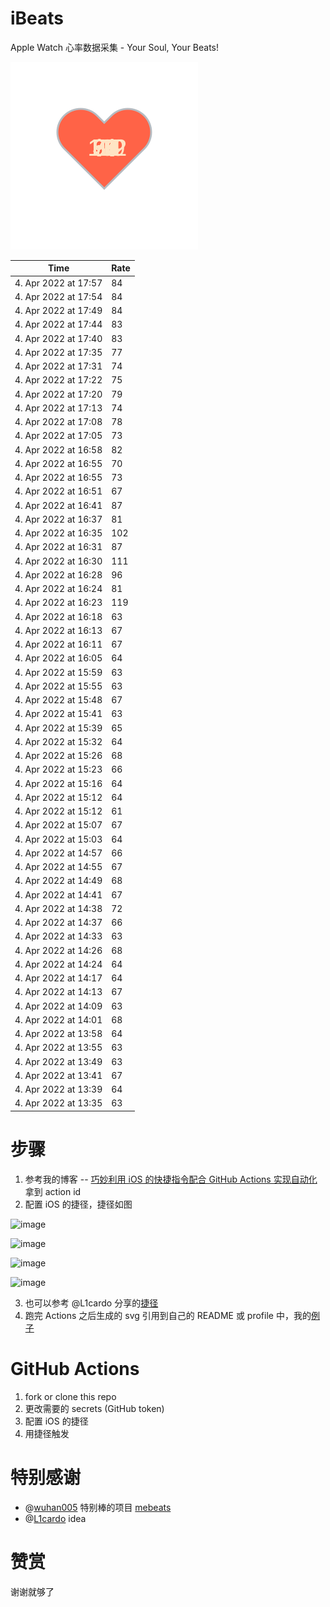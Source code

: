 # iBeats
Apple Watch 心率数据采集 - Your Soul, Your Beats!

![](./files/heart.svg)

<!--START_SECTION:my_heart_rate-->
| Time | Rate | 
 | ---- | ---- | 
| 4. Apr 2022 at 17:57 | 84 |
| 4. Apr 2022 at 17:54 | 84 |
| 4. Apr 2022 at 17:49 | 84 |
| 4. Apr 2022 at 17:44 | 83 |
| 4. Apr 2022 at 17:40 | 83 |
| 4. Apr 2022 at 17:35 | 77 |
| 4. Apr 2022 at 17:31 | 74 |
| 4. Apr 2022 at 17:22 | 75 |
| 4. Apr 2022 at 17:20 | 79 |
| 4. Apr 2022 at 17:13 | 74 |
| 4. Apr 2022 at 17:08 | 78 |
| 4. Apr 2022 at 17:05 | 73 |
| 4. Apr 2022 at 16:58 | 82 |
| 4. Apr 2022 at 16:55 | 70 |
| 4. Apr 2022 at 16:55 | 73 |
| 4. Apr 2022 at 16:51 | 67 |
| 4. Apr 2022 at 16:41 | 87 |
| 4. Apr 2022 at 16:37 | 81 |
| 4. Apr 2022 at 16:35 | 102 |
| 4. Apr 2022 at 16:31 | 87 |
| 4. Apr 2022 at 16:30 | 111 |
| 4. Apr 2022 at 16:28 | 96 |
| 4. Apr 2022 at 16:24 | 81 |
| 4. Apr 2022 at 16:23 | 119 |
| 4. Apr 2022 at 16:18 | 63 |
| 4. Apr 2022 at 16:13 | 67 |
| 4. Apr 2022 at 16:11 | 67 |
| 4. Apr 2022 at 16:05 | 64 |
| 4. Apr 2022 at 15:59 | 63 |
| 4. Apr 2022 at 15:55 | 63 |
| 4. Apr 2022 at 15:48 | 67 |
| 4. Apr 2022 at 15:41 | 63 |
| 4. Apr 2022 at 15:39 | 65 |
| 4. Apr 2022 at 15:32 | 64 |
| 4. Apr 2022 at 15:26 | 68 |
| 4. Apr 2022 at 15:23 | 66 |
| 4. Apr 2022 at 15:16 | 64 |
| 4. Apr 2022 at 15:12 | 64 |
| 4. Apr 2022 at 15:12 | 61 |
| 4. Apr 2022 at 15:07 | 67 |
| 4. Apr 2022 at 15:03 | 64 |
| 4. Apr 2022 at 14:57 | 66 |
| 4. Apr 2022 at 14:55 | 67 |
| 4. Apr 2022 at 14:49 | 68 |
| 4. Apr 2022 at 14:41 | 67 |
| 4. Apr 2022 at 14:38 | 72 |
| 4. Apr 2022 at 14:37 | 66 |
| 4. Apr 2022 at 14:33 | 63 |
| 4. Apr 2022 at 14:26 | 68 |
| 4. Apr 2022 at 14:24 | 64 |
| 4. Apr 2022 at 14:17 | 64 |
| 4. Apr 2022 at 14:13 | 67 |
| 4. Apr 2022 at 14:09 | 63 |
| 4. Apr 2022 at 14:01 | 68 |
| 4. Apr 2022 at 13:58 | 64 |
| 4. Apr 2022 at 13:55 | 63 |
| 4. Apr 2022 at 13:49 | 63 |
| 4. Apr 2022 at 13:41 | 67 |
| 4. Apr 2022 at 13:39 | 64 |
| 4. Apr 2022 at 13:35 | 63 |

<!--END_SECTION:my_heart_rate-->

# 步骤
1. 参考我的博客 -- [巧妙利用 iOS 的快捷指令配合 GitHub Actions 实现自动化](https://github.com/yihong0618/gitblog/issues/198) 拿到 action id
2. 配置 iOS 的捷径，捷径如图

![image](https://user-images.githubusercontent.com/15976103/122154218-0db0b480-ce97-11eb-93bb-5aec07c558dc.png)

![image](https://user-images.githubusercontent.com/15976103/122154236-186b4980-ce97-11eb-8e4b-70551a0391ae.png)

![image](https://user-images.githubusercontent.com/15976103/122154268-2d47dd00-ce97-11eb-902e-3acf292265a9.png)

![image](https://user-images.githubusercontent.com/15976103/122174055-fa144680-ceb4-11eb-9be2-3eb83cd516f7.png)

3. 也可以参考 @L1cardo 分享的[捷径](https://www.icloud.com/shortcuts/6ab6047b459c41ad822ad6b94b1c03d4)
4. 跑完 Actions 之后生成的 svg 引用到自己的 README 或 profile 中，我的[例子](https://github.com/yihong0618) 

# GitHub Actions

1. fork or clone this repo
2. 更改需要的 secrets (GitHub token)
3. 配置 iOS 的捷径
4. 用捷径触发

# 特别感谢
- @[wuhan005](https://github.com/wuhan005) 特别棒的项目 [mebeats](https://github.com/wuhan005/mebeats)
- @[L1cardo](https://github.com/L1cardo) idea

# 赞赏
谢谢就够了
